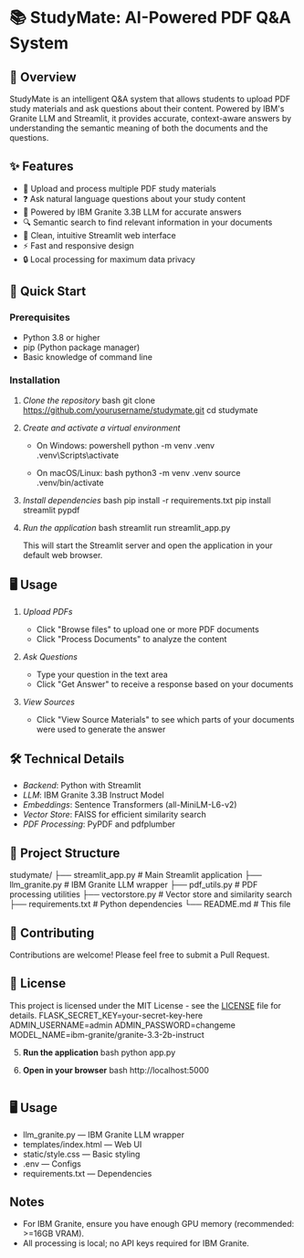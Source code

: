 # 📚 StudyMate: AI-Powered PDF Q&A System

## 🎯 Overview
StudyMate is an intelligent Q&A system that allows students to upload PDF study materials and ask questions about their content. Powered by IBM's Granite LLM and Streamlit, it provides accurate, context-aware answers by understanding the semantic meaning of both the documents and the questions.

## ✨ Features

- 📄 Upload and process multiple PDF study materials
- ❓ Ask natural language questions about your study content
- 🧠 Powered by IBM Granite 3.3B LLM for accurate answers
- 🔍 Semantic search to find relevant information in your documents
- 🎨 Clean, intuitive Streamlit web interface
- ⚡ Fast and responsive design
- 🔒 Local processing for maximum data privacy

## 🚀 Quick Start

### Prerequisites
- Python 3.8 or higher
- pip (Python package manager)
- Basic knowledge of command line

### Installation

1. *Clone the repository*
   bash
   git clone https://github.com/yourusername/studymate.git
   cd studymate
   

2. *Create and activate a virtual environment*
   - On Windows:
     powershell
     python -m venv .venv
     .venv\Scripts\activate
     
   - On macOS/Linux:
     bash
     python3 -m venv .venv
     source .venv/bin/activate
     

3. *Install dependencies*
   bash
   pip install -r requirements.txt
   pip install streamlit pypdf
   

4. *Run the application*
   bash
   streamlit run streamlit_app.py
   
   This will start the Streamlit server and open the application in your default web browser.

## 🖥 Usage

1. *Upload PDFs*
   - Click "Browse files" to upload one or more PDF documents
   - Click "Process Documents" to analyze the content

2. *Ask Questions*
   - Type your question in the text area
   - Click "Get Answer" to receive a response based on your documents

3. *View Sources*
   - Click "View Source Materials" to see which parts of your documents were used to generate the answer

## 🛠 Technical Details

- *Backend*: Python with Streamlit
- *LLM*: IBM Granite 3.3B Instruct Model
- *Embeddings*: Sentence Transformers (all-MiniLM-L6-v2)
- *Vector Store*: FAISS for efficient similarity search
- *PDF Processing*: PyPDF and pdfplumber

## 📂 Project Structure


studymate/
├── streamlit_app.py     # Main Streamlit application
├── llm_granite.py      # IBM Granite LLM wrapper
├── pdf_utils.py        # PDF processing utilities
├── vectorstore.py      # Vector store and similarity search
├── requirements.txt    # Python dependencies
└── README.md           # This file


## 🤝 Contributing

Contributions are welcome! Please feel free to submit a Pull Request.

## 📝 License

This project is licensed under the MIT License - see the [LICENSE](LICENSE) file for details.
   FLASK_SECRET_KEY=your-secret-key-here
   ADMIN_USERNAME=admin
   ADMIN_PASSWORD=changeme
   MODEL_NAME=ibm-granite/granite-3.3-2b-instruct
   

5. **Run the application**
   bash
   python app.py
   

6. **Open in your browser**
   bash
   http://localhost:5000
   ```

## 🖥 Usage
- llm_granite.py — IBM Granite LLM wrapper
- templates/index.html — Web UI
- static/style.css — Basic styling
- .env — Configs
- requirements.txt — Dependencies

## Notes
- For IBM Granite, ensure you have enough GPU memory (recommended: >=16GB VRAM).
- All processing is local; no API keys required for IBM Granite.
